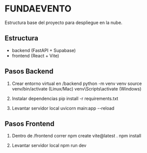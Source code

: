 # FUNDAEVENTO

Estructura base del proyecto para despliegue en la nube.

## Estructura
- backend (FastAPI + Supabase)
- frontend (React + Vite)

## Pasos Backend
1. Crear entorno virtual en /backend
   python -m venv venv
   source venv/bin/activate  (Linux/Mac)
   venv\Scripts\activate   (Windows)

2. Instalar dependencias
   pip install -r requirements.txt

3. Levantar servidor local
   uvicorn main:app --reload

## Pasos Frontend
1. Dentro de /frontend correr
   npm create vite@latest .
   npm install

2. Levantar servidor local
   npm run dev
